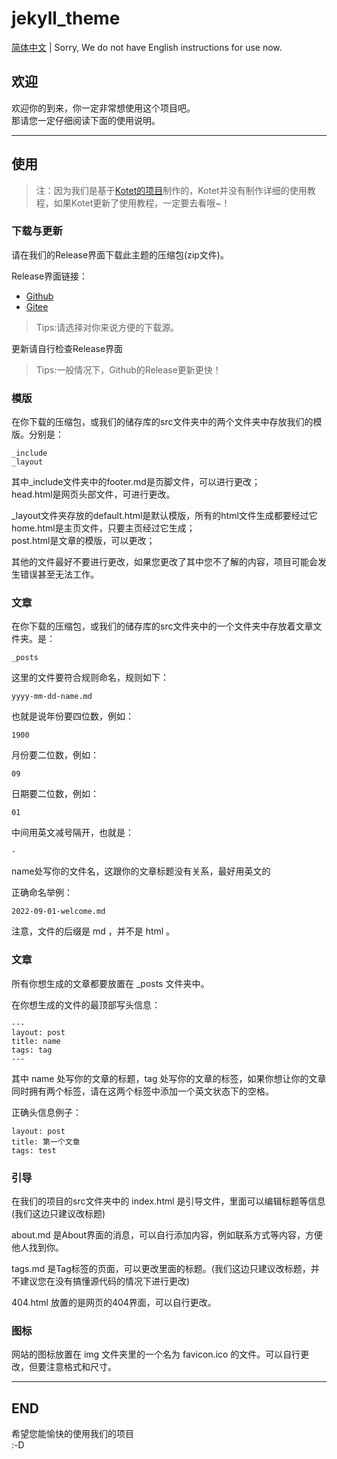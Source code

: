 # jekyll_theme
[简体中文](/use.md) | Sorry, We do not have English instructions for use now.
## 欢迎
欢迎你的到来，你一定非常想使用这个项目吧。<br>那请您一定仔细阅读下面的使用说明。

---

## 使用
> 注：因为我们是基于[Kotet的项目](https://github.com/kotet/ultralight)制作的，Kotet并没有制作详细的使用教程，如果Kotet更新了使用教程，一定要去看哦~！
### 下载与更新
请在我们的Release界面下载此主题的压缩包(zip文件)。

Release界面链接：
- [Github](https://github.com/ZiChenStudio/Efficiency_jekyll_theme/releases)
- [Gitee](https://gitee.com/ZiChenStudio/Efficiency_jekyll_theme/releases)

> Tips:请选择对你来说方便的下载源。

更新请自行检查Release界面

> Tips:一般情况下，Github的Release更新更快！
### 模版
在你下载的压缩包，或我们的储存库的src文件夹中的两个文件夹中存放我们的模版。分别是：
```
_include
_layout
```
其中_include文件夹中的footer.md是页脚文件，可以进行更改；<br>head.html是网页头部文件，可进行更改。

_layout文件夹存放的default.html是默认模版，所有的html文件生成都要经过它<br>home.html是主页文件，只要主页经过它生成；<br>post.html是文章的模版，可以更改；

其他的文件最好不要进行更改，如果您更改了其中您不了解的内容，项目可能会发生错误甚至无法工作。
###  文章
在你下载的压缩包，或我们的储存库的src文件夹中的一个文件夹中存放着文章文件夹。是：
```
_posts
```
这里的文件要符合规则命名，规则如下：
```
yyyy-mm-dd-name.md
```
也就是说年份要四位数，例如：
```
1900
```
月份要二位数，例如：
```
09
```
日期要二位数，例如：
```
01
```
中间用英文减号隔开，也就是：
```
-
```
name处写你的文件名，这跟你的文章标题没有关系，最好用英文的

正确命名举例：
```
2022-09-01-welcome.md
```
注意，文件的后缀是 md ，并不是 html 。
### 文章
所有你想生成的文章都要放置在 _posts 文件夹中。

在你想生成的文件的最顶部写头信息：
```
---
layout: post
title: name
tags: tag
---
```
其中 name 处写你的文章的标题，tag 处写你的文章的标签，如果你想让你的文章同时拥有两个标签，请在这两个标签中添加一个英文状态下的空格。

正确头信息例子：
```
layout: post
title: 第一个文章
tags: test
```
### 引导
在我们的项目的src文件夹中的 index.html 是引导文件，里面可以编辑标题等信息(我们这边只建议改标题)

about.md 是About界面的消息，可以自行添加内容，例如联系方式等内容，方便他人找到你。

tags.md 是Tag标签的页面，可以更改里面的标题。(我们这边只建议改标题，并不建议您在没有搞懂源代码的情况下进行更改)

404.html 放置的是网页的404界面，可以自行更改。
### 图标
网站的图标放置在 img 文件夹里的一个名为 favicon.ico 的文件。可以自行更改，但要注意格式和尺寸。

---

## END
希望您能愉快的使用我们的项目<br>:-D
